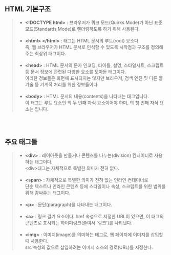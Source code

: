 HTML 기본구조
-------------
>- **&lt;!DOCTYPE html&gt;** : 브라우저가 쿼크 모드(Quirks Mode)가 아닌 표준 모드(Standards Mode)로 렌더링하도록 하기 위해 사용된다.<br><br>
>- **&lt;html&gt; &lt;/html&gt;** : 태그는 HTML 문서의 루트(root) 요소다.<br>
즉, 웹 브라우저가 HTML 문서로 인식할 수 있도록 시작점과 구조를 정의해주는 최상위 태그이다.<br><br>
>- **&lt;head&gt;** : HTML 문서의 문자 인코딩, 타이틀, 설명, 스타일시트, 스크립트 등 문서 정보에 관련된 다양한 요소를 모아둔 태그이다.<br>
이러한 정보들은 화면에 표시되지는 않지만 브라우저, 검색 엔진 및 다른 웹 기술 등 기계적 처리를 위한 정보들이다.<br><br>
> - **&lt;body&gt;** : HTML 문서의 내용(contents)을 나타내는 태그입니다.<br>
이 태그는 루트 요소인 <html>의 두 번째 자식 요소이어야 하며, <html>의 첫 번째 자식 요소는 <head>입니다.
<br>
<br>

주요 태그들
-------------
>- **&lt;div&gt;** : 레이아웃을 만들거나 콘텐츠를 나누는(division) 컨테이너로 사용하는 태그이다.<br>
&lt;div&gt;태그는 자체적으로 특별한 의미가 전혀 없다.<br><br>
>- **&lt;span&gt;** : 자체적으로 특별한 의미가 전혀 없는 인라인 컨테이너로<br>
단순 텍스트나 인라인 콘텐츠 등에 스타일이나 속성, 스크립트를 위한 범위를 위해 감싸주는 태그이다.<br><br>
>- **&lt;p&gt;** : 문단(paragraph)을 나타내는 태그이다.<br><br>
>- **&lt;a&gt;** : 링크 걸기 요소이다. href 속성으로 지정한 URL이 있으면, 이 태그의 콘텐츠로 표시되는 하이퍼링크(줄여서 '링크')를 나티낸다.<br><br>
>- **&lt;img&gt;** : 이미지(image)를 의미하는 태그로, 웹 페이지에 이미지를 삽입할 때 사용한다.<br>
 src 속성의 값으로 삽입하려는 이미지 소스의 경로(URL)를 지정한다.
